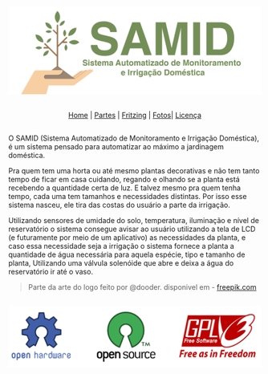 ![alt tag](https://raw.githubusercontent.com/danfragoso/SAMID/master/images/logo.png)

##

<p align="center">
  <a href="README.md">Home</a> |
  <a href="PARTS.md">Partes</a> |
  <a href="FRITZING.md">Fritzing</a> |
  <a href="FOTOS.md">Fotos</a>|
  <a href="LICENSE.md">Licença</a>
</p>

##

O SAMID (Sistema Automatizado de Monitoramento e Irrigação Doméstica), é um sistema pensado para automatizar ao máximo a jardinagem doméstica.

Pra quem tem uma horta ou até mesmo plantas decorativas e não tem tanto tempo de ficar em casa cuidando, regando e olhando se a planta está recebendo a quantidade certa de luz. E talvez mesmo pra quem tenha tempo, cada uma tem tamanhos e necessidades distintas. Por isso esse sistema nasceu, ele tira das costas do usuário a parte da irrigação.

Utilizando  sensores de umidade do solo, temperatura, iluminação e nível de reservatório o sistema consegue avisar ao usuário utilizando a tela de LCD (e futuramente por meio de um aplicativo) as necessidades da planta, e caso essa necessidade seja a irrigação o sistema fornece a planta a quantidade de água necessária para aquela espécie, tipo e tamanho de planta, Utilizando uma válvula solenóide que abre e deixa a água do reservatório ir até o vaso.

> Parte da arte do logo feito por @dooder. disponivel em - [freepik.com](http://www.freepik.com/dooder)

##
![alt tag](https://raw.githubusercontent.com/danfragoso/SAMID/master/images/opensource.png)
